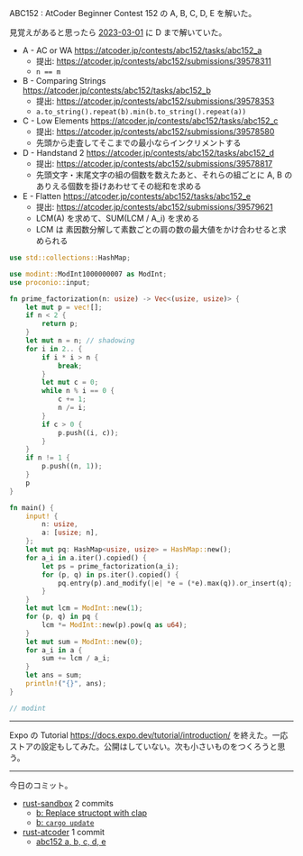 ABC152 : AtCoder Beginner Contest 152 の A, B, C, D, E を解いた。

見覚えがあると思ったら [2023-03-01] に D まで解いていた。

- A - AC or WA
  <https://atcoder.jp/contests/abc152/tasks/abc152_a>
  - 提出: <https://atcoder.jp/contests/abc152/submissions/39578311>
  - `n == m`
- B - Comparing Strings
  <https://atcoder.jp/contests/abc152/tasks/abc152_b>
  - 提出: <https://atcoder.jp/contests/abc152/submissions/39578353>
  - `a.to_string().repeat(b).min(b.to_string().repeat(a))`
- C - Low Elements
  <https://atcoder.jp/contests/abc152/tasks/abc152_c>
  - 提出: <https://atcoder.jp/contests/abc152/submissions/39578580>
  - 先頭から走査してそこまでの最小ならインクリメントする
- D - Handstand 2
  <https://atcoder.jp/contests/abc152/tasks/abc152_d>
  - 提出: <https://atcoder.jp/contests/abc152/submissions/39578817>
  - 先頭文字・末尾文字の組の個数を数えたあと、それらの組ごとに A, B のありえる個数を掛けあわせてその総和を求める
- E - Flatten
  <https://atcoder.jp/contests/abc152/tasks/abc152_e>
  - 提出: <https://atcoder.jp/contests/abc152/submissions/39579621>
  - LCM(A) を求めて、SUM(LCM / A_i) を求める
  - LCM は 素因数分解して素数ごとの肩の数の最大値をかけ合わせると求められる

```rust
use std::collections::HashMap;

use modint::ModInt1000000007 as ModInt;
use proconio::input;

fn prime_factorization(n: usize) -> Vec<(usize, usize)> {
    let mut p = vec![];
    if n < 2 {
        return p;
    }
    let mut n = n; // shadowing
    for i in 2.. {
        if i * i > n {
            break;
        }
        let mut c = 0;
        while n % i == 0 {
            c += 1;
            n /= i;
        }
        if c > 0 {
            p.push((i, c));
        }
    }
    if n != 1 {
        p.push((n, 1));
    }
    p
}

fn main() {
    input! {
        n: usize,
        a: [usize; n],
    };
    let mut pq: HashMap<usize, usize> = HashMap::new();
    for a_i in a.iter().copied() {
        let ps = prime_factorization(a_i);
        for (p, q) in ps.iter().copied() {
            pq.entry(p).and_modify(|e| *e = (*e).max(q)).or_insert(q);
        }
    }
    let mut lcm = ModInt::new(1);
    for (p, q) in pq {
        lcm *= ModInt::new(p).pow(q as u64);
    }
    let mut sum = ModInt::new(0);
    for a_i in a {
        sum += lcm / a_i;
    }
    let ans = sum;
    println!("{}", ans);
}

// modint
```

---

Expo の Tutorial <https://docs.expo.dev/tutorial/introduction/> を終えた。一応ストアの設定もしてみた。公開はしていない。次も小さいものをつくろうと思う。

---

今日のコミット。

- [rust-sandbox](https://github.com/bouzuya/rust-sandbox) 2 commits
  - [b: Replace structopt with clap](https://github.com/bouzuya/rust-sandbox/commit/d97ba93cf2e8e07158f325d08278449394f23f20)
  - [b: `cargo update`](https://github.com/bouzuya/rust-sandbox/commit/f953c248f04c37714c844f3faa4fff976de6f152)
- [rust-atcoder](https://github.com/bouzuya/rust-atcoder) 1 commit
  - [abc152 a, b, c, d, e](https://github.com/bouzuya/rust-atcoder/commit/f3c1f535983d99b55b5ec6e6c508410fa46caf6c)

[2023-03-01]: https://blog.bouzuya.net/2023/03/01/
